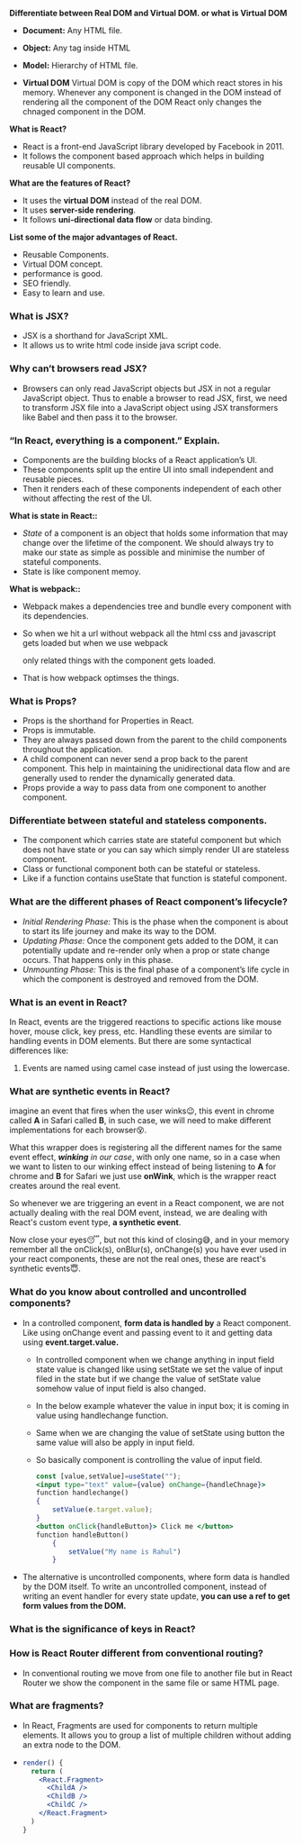 **Differentiate between Real DOM and Virtual DOM. or what is Virtual DOM**

- **Document:** Any HTML file. 
- **Object:** Any tag inside HTML
- **Model:** Hierarchy of HTML file.

- **Virtual DOM** Virtual DOM is copy of the DOM which react stores in his memory. Whenever any component is changed in the DOM instead of rendering all the component of the DOM React only changes the chnaged component in the DOM.

**What is React?**

- React is a front-end JavaScript library developed by Facebook in 2011.
- It follows the component based approach which helps in building reusable UI components.

**What are the features of React?**

- It uses the **virtual DOM** instead of the real DOM.
- It uses **server-side rendering**.
- It follows **uni-directional data flow** or data binding.

 **List some of the major advantages of React.**

- Reusable Components.
- Virtual DOM concept.
- performance is good.
- SEO friendly.
- Easy to learn and  use.

### **What is JSX?**

- JSX is a shorthand for JavaScript XML.
- It allows us to write html code inside java script code.

### **Why can’t browsers read JSX?**

- Browsers can only read JavaScript objects but JSX in not a regular JavaScript object. Thus to enable a browser to read JSX, first, we need to transform JSX file into a JavaScript object using JSX transformers like Babel and then pass it to the browser.

###  **“In React, everything is a component.” Explain.**

- Components are the building blocks of a React application’s UI. 
- These components split up the entire UI into small independent and reusable pieces. 
- Then it renders each of these components independent of each other without affecting the rest of the UI.

**What is state in React::**

- *State* of a component is an object that holds some information that may change over the lifetime of the component. We should always try to make our state as simple as possible and minimise the number of stateful components.
- State is like component memoy.

**What is webpack::**

- Webpack makes a dependencies tree and bundle every component with its dependencies.

- So when we hit a url without webpack all the html css and javascript gets loaded but when we use webpack

  only related things with the component gets loaded.

- That is how webpack optimses the things.

### **What is Props?**

- Props is the shorthand for Properties in React. 
- Props is immutable.
- They are always passed down from the parent to the child components throughout the application.
-  A child component can never send a prop back to the parent component. This help in maintaining the unidirectional data flow and are generally used to render the dynamically generated data.
- Props provide a way to pass data from one component to another component. 

### **Differentiate between stateful and stateless components.**

- The component which carries state are stateful component but which does not have state or you can say which simply render UI are stateless component.
- Class or functional component both can be stateful or stateless.
- Like if a function contains useState that function is stateful component.

### **What are the different phases of React component’s lifecycle?**

- *Initial Rendering Phase:* This is the phase when the component is about to start its life journey and make its way to the DOM.
- *Updating Phase:* Once the component gets added to the DOM, it can potentially update and re-render only when a prop or state change occurs. That happens only in this phase.
- *Unmounting Phase:* This is the final phase of a component’s life cycle in which the component is destroyed and removed from the DOM.

### **What is an event in React?**

In React, events are the triggered reactions to specific actions like mouse hover, mouse click, key press, etc. Handling these events are similar to handling events in DOM elements. But there are some syntactical differences like:

1. Events are named using camel case instead of just using the lowercase.

### **What are synthetic events in React?**

imagine an event that fires when the user winks😉, this event in chrome called **A** in Safari called **B**, in such case, we will need to make different implementations for each browser😵.

What this wrapper does is registering all the different names for the same event effect, ***winking** in our case*, with only one name, so in a case when we want to listen to our winking effect instead of being listening to **A** for chrome and **B** for Safari we just use **onWink**, which is the wrapper react creates around the real event.

So whenever we are triggering an event in a React component, we are not actually dealing with the real DOM event, instead, we are dealing with React's custom event type, **a synthetic event**.

Now close your eyes😴, but not this kind of closing😅, and in your memory remember all the onClick(s), onBlur(s), onChange(s) you have ever used in your react components, these are not the real ones, these are react's synthetic events😇.

### **What do you know about controlled and uncontrolled components?**

- In a controlled component, **form data is handled by** a React component. Like using onChange event and passing event to it and getting data using **event.target.value.**

  - In controlled component when we change anything in input field state value is changed like using setState we set the value of input filed in the state but if we change the value of setState value somehow value of input field is also changed.

  - In the below example whatever the value in input box; it is coming in value using handlechange function.

  - Same when we are changing the value of setState using button the same value will also be apply in input field.

  - So basically component is controlling the value of input field.

    ```jsx
    const [value,setValue]=useState("");
    <input type="text" value={value} onChange={handleChnage}>
    function handlechange()
    {
        setValue(e.target.value);
    }    
    <button onClick{handleButton}> Click me </button>
    function handleButton()
        {
            setValue("My name is Rahul")
        }    
    ```

    

- The alternative is uncontrolled components, where form data is handled by the DOM itself. To write an uncontrolled component, instead of writing an event handler for every state update, **you can use a ref to get form values from the DOM.**


###  **What is the significance of keys in React?**

### **How is React Router different from conventional routing?**

- In conventional routing we move from one file to another file but in React Router we show the component in the same file or same HTML page.

### What are fragments?

-  In React, Fragments are used for components to return multiple elements. It allows you to group a list of multiple children without adding an extra node to the DOM.

- ```jsx
  render() {  
    return (  
      <React.Fragment>  
        <ChildA />  
        <ChildB />  
        <ChildC />  
      </React.Fragment>  
    )  
  }  
  ```

  









